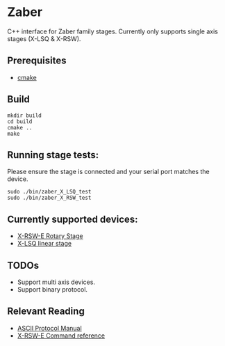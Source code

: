 # Zaber 
C++ interface for Zaber family stages. Currently only supports single axis stages (X-LSQ & X-RSW). 

## Prerequisites
* [cmake](https://cmake.org/)

## Build
```
mkdir build
cd build
cmake ..
make
```

## Running stage tests:
Please ensure the stage is connected and your serial port matches the device. 
```
sudo ./bin/zaber_X_LSQ_test 
sudo ./bin/zaber_X_RSW_test 
```

## Currently supported devices: ##
* [X-RSW-E Rotary Stage](https://www.zaber.com/products/rotary-stages/X-RSW-E)
* [X-LSQ linear stage](https://www.zaber.com/products/linear-stages/X-LSQ)

## TODOs ##
* Support multi axis devices. 
* Support binary protocol.


## Relevant Reading ##
* [ASCII Protocol Manual](https://www.zaber.com/wiki/Manuals/ASCII_Protocol_Manual)
* [X-RSW-E Command reference](https://www.zaber.com/manuals/-RSW-E#9-quick-command-reference)

